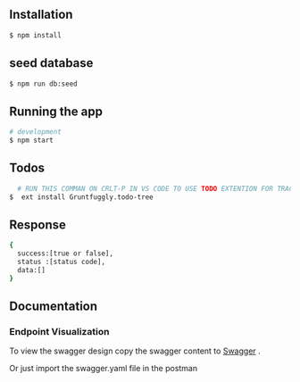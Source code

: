  ## Installation

```bash
$ npm install
```

## seed database

```bash
$ npm run db:seed
```
## Running the app

```bash
# development
$ npm start
 ```
## Todos 

```bash
  # RUN THIS COMMAN ON CRLT-P IN VS CODE TO USE TODO EXTENTION FOR TRACKING TODOS IN THE PROJECT
$  ext install Gruntfuggly.todo-tree
```

 

## Response

```bash
{
  success:[true or false],
  status :[status code],
  data:[]
}
```
## Documentation
 
### Endpoint Visualization

 To view the swagger design copy the swagger content to [Swagger](https://editor.swagger.io/) .

 Or just import the swagger.yaml file in the postman 
 
 

 